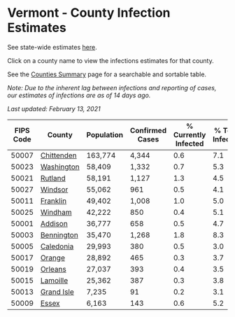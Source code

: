 # Vermont - County Infection Estimates

See state-wide estimates [here](/infections/us-vt).

Click on a county name to view the infections estimates for that county.

See the [Counties Summary](/infections/summary-counties) page for a searchable and sortable table.

*Note: Due to the inherent lag between infections and reporting of cases, our estimates of infections are as of 14 days ago.*

*Last updated: February 13, 2021*

|   FIPS Code |                   County |   Population |   Confirmed Cases |   % Currently Infected |   % Total Infected |
|-------------|--------------------------|--------------|-------------------|------------------------|--------------------|
|       50007 | [Chittenden](chittenden) |      163,774 |             4,344 |                    0.6 |                7.1 |
|       50023 | [Washington](washington) |       58,409 |             1,332 |                    0.7 |                5.3 |
|       50021 |       [Rutland](rutland) |       58,191 |             1,127 |                    1.3 |                4.5 |
|       50027 |       [Windsor](windsor) |       55,062 |               961 |                    0.5 |                4.1 |
|       50011 |     [Franklin](franklin) |       49,402 |             1,008 |                    1.0 |                5.0 |
|       50025 |       [Windham](windham) |       42,222 |               850 |                    0.4 |                5.1 |
|       50001 |       [Addison](addison) |       36,777 |               658 |                    0.5 |                4.7 |
|       50003 | [Bennington](bennington) |       35,470 |             1,268 |                    1.8 |                8.3 |
|       50005 |   [Caledonia](caledonia) |       29,993 |               380 |                    0.5 |                3.0 |
|       50017 |         [Orange](orange) |       28,892 |               465 |                    0.3 |                3.7 |
|       50019 |       [Orleans](orleans) |       27,037 |               393 |                    0.4 |                3.5 |
|       50015 |     [Lamoille](lamoille) |       25,362 |               387 |                    0.3 |                3.8 |
|       50013 | [Grand Isle](grand-isle) |        7,235 |                91 |                    0.2 |                3.1 |
|       50009 |           [Essex](essex) |        6,163 |               143 |                    0.6 |                5.2 |